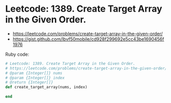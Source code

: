 # Leetcode: 1389. Create Target Array in the Given Order.

- https://leetcode.com/problems/create-target-array-in-the-given-order/
- https://gist.github.com/lbvf50mobile/cd928f299692e5cc43be1690456f1976

Ruby code:
```Ruby
# Leetcode: 1389. Create Target Array in the Given Order.
# https://leetcode.com/problems/create-target-array-in-the-given-order/
# @param {Integer[]} nums
# @param {Integer[]} index
# @return {Integer[]}
def create_target_array(nums, index)
    
end
```